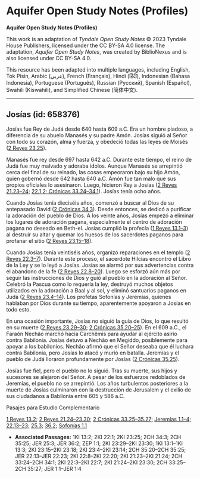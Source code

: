 # Aquifer Open Study Notes (Profiles)

**Aquifer Open Study Notes (Profiles)**

This work is an adaptation of *Tyndale Open Study Notes* © 2023 Tyndale House Publishers, licensed under the CC BY\-SA 4\.0 license. The adaptation, *Aquifer Open Study Notes*, was created by BiblioNexus and is also licensed under CC BY\-SA 4\.0\.

This resource has been adapted into multiple languages, including English, Tok Pisin, Arabic (عربي), French (Français), Hindi (हिंदी), Indonesian (Bahasa Indonesia), Portuguese (Português), Russian (Русский), Spanish (Español), Swahili (Kiswahili), and Simplified Chinese (简体中文).



--------------------------------

## Josías (id: 658376)

Josías fue Rey de Judá desde 640 hasta 609 a.C. Era un hombre piadoso, a diferencia de su abuelo Manasés y su padre Amón. Josías siguió al Señor con todo su corazón, alma y fuerza, y obedeció todas las leyes de Moisés ([2 Reyes 23\.25](https://ref.ly/2Kgs23:25)).

Manasés fue rey desde 697 hasta 642 a.C. Durante este tiempo, el reino de Judá fue muy malvado y adoraba ídolos. Aunque Manasés se arrepintió cerca del final de su reinado, las cosas empeoraron bajo su hijo Amón, quien gobernó desde 642 hasta 640 a.C. Amón fue tan malo que sus propios oficiales lo asesinaron. Luego, hicieron Rey a Josías ([2 Reyes 21\.23–24;](https://ref.ly/2Kgs21:23-2Kgs21:24) [22\.1,](https://ref.ly/2Kgs22:1)[2; Crónicas 33\.24](https://ref.ly/2Chr33:24-2Chr34:1)[–](https://ref.ly/2Kgs21:23-2Kgs21:24)[34\.1](https://ref.ly/2Chr33:24-2Chr34:1)). Josías tenía ocho años.

Cuando Josías tenía dieciséis años, comenzó a buscar al Dios de su antepasado David ([2 Crónicas 34\.3](https://ref.ly/2Chr34:3)). Desde entonces, se dedicó a purificar la adoración del pueblo de Dios. A los veinte años, Josías empezó a eliminar los lugares de adoración pagana, especialmente el centro de adoración pagana no deseado en Beth\-el. Josías cumplió la profecía ([1 Reyes 13\.1–3](https://ref.ly/1Kgs13:1-1Kgs13:3)) al destruir su altar y quemar los huesos de los sacerdotes paganos para profanar el sitio ([2 Reyes 23\.15–18](https://ref.ly/2Kgs23:15-2Kgs23:18)).

Cuando Josías tenía veintiséis años, organizó reparaciones en el templo ([2 Reyes 22\.3–7](https://ref.ly/2Kgs22:3-2Kgs22:7)). Durante este proceso, el sacerdote Hilcías encontró el Libro de la Ley y se lo leyó a Josías. Josías se alarmó por sus advertencias contra el abandono de la fe ([2 Reyes 22\.8–20](https://ref.ly/2Kgs22:8-2Kgs22:20)). Luego se esforzó aún más por seguir las instrucciones de Dios y guió al pueblo en la adoración al Señor. Celebró la Pascua como lo requería la ley, destruyó muchos objetos utilizados en la adoración a Baal y al sol, y eliminó santuarios paganos en Judá ([2 Reyes 23\.4–14](https://ref.ly/2Kgs23:4-2Kgs23:14)). Los profetas Sofonías y Jeremías, quienes hablaban por Dios durante su tiempo, aparentemente apoyaron a Josías en todo esto.

En una ocasión importante, Josías no siguió la guía de Dios, lo que resultó en su muerte ([2 Reyes 23\.29–30;](https://ref.ly/2Kgs23:29-2Kgs23:30) [2 Crónicas 35\.20–25](https://ref.ly/2Chr35:20-2Chr35:25)). En el 609 a.C., el Faraón Nechâo marchó hacia Carchêmis para ayudar al ejército asirio contra Babilonia. Josías detuvo a Nechâo en Megiddo, posiblemente para apoyar a los babilonios. Nechâo afirmó que el Señor deseaba que él luchara contra Babilonia, pero Josías lo atacó y murió en batalla. Jeremías y el pueblo de Judá lloraron profundamente por Josías ([2 Crónicas 35\.25](https://ref.ly/2Chr35:25)).

Josías fue fiel, pero el pueblo no lo siguió. Tras su muerte, sus hijos y sucesores se alejaron del Señor. A pesar de los esfuerzos redoblados de Jeremías, el pueblo no se arrepintió. Los años turbulentos posteriores a la muerte de Josías culminaron con la destrucción de Jerusalem y el exilio de sus ciudadanos a Babilonia entre 605 y 586 a.C.

Pasajes para Estudio Complementario

[1 Reyes 13\.2;](https://ref.ly/1Kgs13:2) [2 Reyes 21\.24–23\.30;](https://ref.ly/2Kgs21:24-2Kgs23:30) [2 Crónicas 33\.25–35\.27;](https://ref.ly/2Chr33:25-2Chr35:27) [Jeremías 1\.1–4;](https://ref.ly/Jer1:1-Jer1:4) [22\.13–23;](https://ref.ly/Jer22:13-Jer22:23) [25\.3;](https://ref.ly/Jer25:3) [36\.2](https://ref.ly/Jer36:2); [Sofonías 1\.1](https://ref.ly/Zeph1:1)

* **Associated Passages:** 1KI 13:2; 2KI 22:1; 2KI 23:25; 2CH 34:3; 2CH 35:25; JER 25:3; JER 36:2; ZEP 1:1; 2KI 23:29–2KI 23:30; 1KI 13:1–1KI 13:3; 2KI 23:15–2KI 23:18; 2KI 23:4–2KI 23:14; 2CH 35:20–2CH 35:25; JER 22:13–JER 22:23; 2KI 22:8–2KI 22:20; 2KI 21:23–2KI 21:24; 2CH 33:24–2CH 34:1; 2KI 22:3–2KI 22:7; 2KI 21:24–2KI 23:30; 2CH 33:25–2CH 35:27; JER 1:1–JER 1:4

